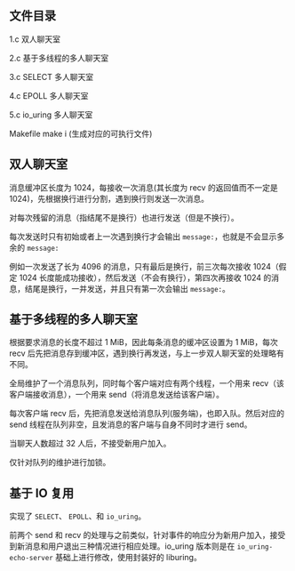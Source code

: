 ## 文件目录
1.c 双人聊天室

2.c 基于多线程的多人聊天室

3.c SELECT 多人聊天室

4.c EPOLL 多人聊天室

5.c io\_uring 多人聊天室

Makefile make i (生成对应的可执行文件)
## 双人聊天室

消息缓冲区长度为 1024，每接收一次消息(其长度为 recv 的返回值而不一定是 1024)，先根据换行进行分割，遇到换行则发送一次消息。

对每次残留的消息（指结尾不是换行）也进行发送（但是不换行）。

每次发送时只有初始或者上一次遇到换行才会输出 `message:`，也就是不会显示多余的 `message:`

例如一次发送了长为 4096 的消息，只有最后是换行，前三次每次接收 1024（假定 1024 长度能成功接收），然后发送（不会有换行），第四次再接收 1024 的消息，结尾是换行，一并发送，并且只有第一次会输出 `message:`。

## 基于多线程的多人聊天室

根据要求消息的长度不超过 1 MiB，因此每条消息的缓冲区设置为 1 MiB，每次 recv 后先把消息存到缓冲区，遇到换行再发送，与上一步双人聊天室的处理略有不同。

全局维护了一个消息队列，同时每个客户端对应有两个线程，一个用来 recv（该客户端接收消息），一个用来 send（将消息发送给该客户端）。

每次客户端 recv 后，先把消息发送给消息队列(服务端)，也即入队。然后对应的 send 线程在队列非空，且发消息的客户端与自身不同时才进行 send。

当聊天人数超过 32 人后，不接受新用户加入。

仅针对队列的维护进行加锁。

## 基于 IO 复用

实现了 `SELECT`、 `EPOLL`、和 `io_uring`。

前两个 send 和 recv 的处理与之前类似，针对事件的响应分为新用户加入，接受到新消息和用户退出三种情况进行相应处理。io\_uring 版本则是在 `io_uring-echo-server` 基础上进行修改，使用封装好的 liburing。
